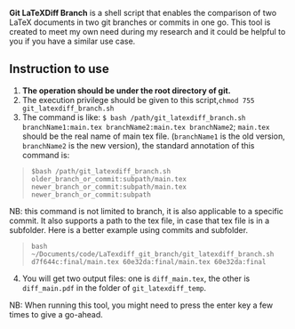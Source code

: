 **Git LaTeXDiff Branch** is a shell script that enables the comparison of two LaTeX documents in two git branches or commits in one go. This tool is created to meet my own need during my research and it could be helpful to you if you have a similar use case.

## Instruction to use ##
1. **The operation should be under the root directory of git.**
2. The execution privilege should be given to this script,`chmod 755 git_latexdiff_branch.sh`
3. The command is like: `$ bash /path/git_latexdiff_branch.sh branchName1:main.tex branchName2:main.tex branchName2`; `main.tex` should be the real name of main tex file. (`branchName1` is the old version, `branchName2` is the new version), the standard annotation of this command is:
> `$bash /path/git_latexdiff_branch.sh older_branch_or_commit:subpath/main.tex newer_branch_or_commit:subpath/main.tex newer_branch_or_commit:subpath`

NB: this command is not limited to branch, it is also applicable to a specific commit. It also supports a path to the tex file, in case that tex file is in a subfolder. Here is a better example using commits and subfolder.

> `bash ~/Documents/code/LaTexdiff_git_branch/git_latexdiff_branch.sh d7f644c:final/main.tex 60e32da:final/main.tex 60e32da:final`
4. You will get two output files: one is `diff_main.tex`, the other is `diff_main.pdf` in the folder of `git_latexdiff_temp`.

NB: When running this tool, you might need to press the enter key a few times to give a go-ahead.
